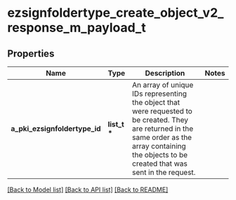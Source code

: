 # ezsignfoldertype_create_object_v2_response_m_payload_t

## Properties
Name | Type | Description | Notes
------------ | ------------- | ------------- | -------------
**a_pki_ezsignfoldertype_id** | **list_t \*** | An array of unique IDs representing the object that were requested to be created.  They are returned in the same order as the array containing the objects to be created that was sent in the request. | 

[[Back to Model list]](../README.md#documentation-for-models) [[Back to API list]](../README.md#documentation-for-api-endpoints) [[Back to README]](../README.md)



